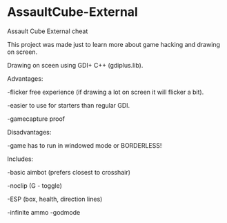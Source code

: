 # AssaultCube-External
Assault Cube External cheat

This project was made just to learn more about game hacking and drawing on screen.

Drawing on sceen using GDI+ C++ (gdiplus.lib).

  Advantages:
  
  -flicker free experience (if drawing a lot on screen it will flicker a bit).
  
  -easier to use for starters than regular GDI.
  
  -gamecapture proof
  
  
  
  Disadvantages:
  
  -game has to run in windowed mode or BORDERLESS!
  
Includes:

  -basic aimbot (prefers closest to crosshair)

  -noclip (G - toggle)

  -ESP (box, health, direction lines)

  -infinite ammo  -godmode

